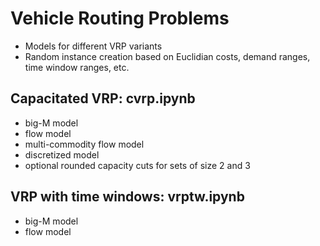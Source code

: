 # Vehicle Routing Problems

- Models for different VRP variants
- Random instance creation based on Euclidian costs, demand ranges, time window ranges, etc.

## Capacitated VRP: cvrp.ipynb

- big-M model
- flow model
- multi-commodity flow model
- discretized model
- optional rounded capacity cuts for sets of size 2 and 3

## VRP with time windows: vrptw.ipynb

- big-M model
- flow model
